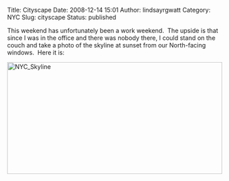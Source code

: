 Title: Cityscape
Date: 2008-12-14 15:01
Author: lindsayrgwatt
Category: NYC
Slug: cityscape
Status: published

This weekend has unfortunately been a work weekend.  The upside is that since I was in the office and there was nobody there, I could stand on the couch and take a photo of the skyline at sunset from our North-facing windows.  Here it is:

[<img src="{static}/images/2008/12/img_0504.jpg" title="NYC_Skyline" class="aligncenter size-full " width="500" height="260" />]({static}/images/2008/12/img_0504.jpg)
